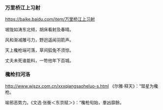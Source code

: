 ### 万里桥江上习射
https://baike.baidu.com/item/万里桥江上习射

坡陇如涛东北倾，胡床看射及春晴。

风和渐减雕弓力，野迥遥闻羽箭声。

天上欃枪端可落，草间狐兔不须惊。

丈夫未死谁能料，一笴他年下百城。

### 欃枪扫河洛
http://www.wjszx.com.cn/xxxqiangsaoheluo-s.html
《尔雅·释天》：“彗星为欃枪。

喻邪恶势力。《文选·张衡＜东京赋＞》：“欃枪旬始，羣凶靡餘。
